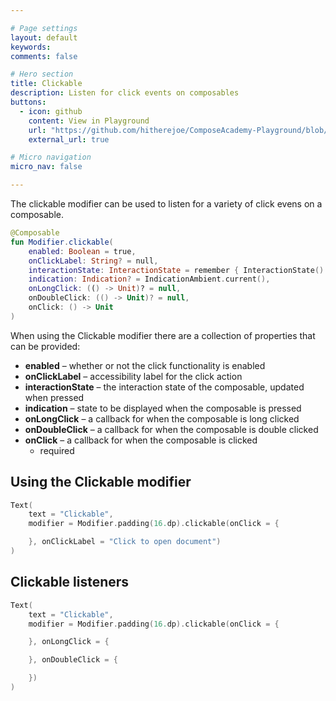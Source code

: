 ```yaml
---

# Page settings
layout: default
keywords:
comments: false

# Hero section
title: Clickable
description: Listen for click events on composables
buttons:
  - icon: github
    content: View in Playground
    url: "https://github.com/hitherejoe/ComposeAcademy-Playground/blob/master/app/src/main/java/co/joebirch/composeplayground/foundation/clickable.kt"
    external_url: true

# Micro navigation
micro_nav: false

---
```


The clickable modifier can be used to listen for a variety of click evens on a composable.

```kotlin
@Composable
fun Modifier.clickable(
    enabled: Boolean = true,
    onClickLabel: String? = null,
    interactionState: InteractionState = remember { InteractionState() },
    indication: Indication? = IndicationAmbient.current(),
    onLongClick: (() -> Unit)? = null,
    onDoubleClick: (() -> Unit)? = null,
    onClick: () -> Unit
)
```

When using the Clickable modifier there are a collection of properties that can be provided:

* **enabled** – whether or not the click functionality is enabled
* **onClickLabel** – accessibility label for the click action
* **interactionState** – the interaction state of the composable, updated when pressed
* **indication** – state to be displayed when the composable is pressed
* **onLongClick** – a callback for when the composable is long clicked
* **onDoubleClick** – a callback for when the composable is double clicked
* **onClick** – a callback for when the composable is clicked
  * required

## Using the Clickable modifier
  
```kotlin
Text(
    text = "Clickable",
    modifier = Modifier.padding(16.dp).clickable(onClick = {

    }, onClickLabel = "Click to open document")
)
```

## Clickable listeners
  
```kotlin
Text(
    text = "Clickable",
    modifier = Modifier.padding(16.dp).clickable(onClick = {

    }, onLongClick = {

    }, onDoubleClick = {

    })
)
```

